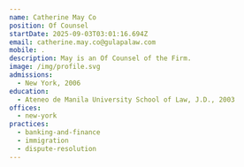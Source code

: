 ```yaml
---
name: Catherine May Co
position: Of Counsel
startDate: 2025-09-03T03:01:16.694Z
email: catherine.may.co@gulapalaw.com
mobile: .
description: May is an Of Counsel of the Firm.
image: /img/profile.svg
admissions:
  - New York, 2006
education:
  - Ateneo de Manila University School of Law, J.D., 2003
offices:
  - new-york
practices:
  - banking-and-finance
  - immigration
  - dispute-resolution
---
```

